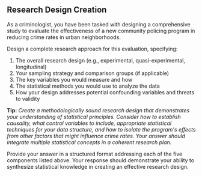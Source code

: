 ## Research Design Creation

As a criminologist, you have been tasked with designing a comprehensive study to evaluate the effectiveness of a new community policing program in reducing crime rates in urban neighborhoods.

Design a complete research approach for this evaluation, specifying:

1. The overall research design (e.g., experimental, quasi-experimental, longitudinal)
2. Your sampling strategy and comparison groups (if applicable)
3. The key variables you would measure and how
4. The statistical methods you would use to analyze the data
5. How your design addresses potential confounding variables and threats to validity

**Tip:** *Create a methodologically sound research design that demonstrates your understanding of statistical principles. Consider how to establish causality, what control variables to include, appropriate statistical techniques for your data structure, and how to isolate the program's effects from other factors that might influence crime rates. Your answer should integrate multiple statistical concepts in a coherent research plan.*

Provide your answer in a structured format addressing each of the five components listed above. Your response should demonstrate your ability to synthesize statistical knowledge in creating an effective research design.
